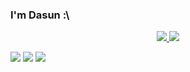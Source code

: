 ### I'm Dasun :\

<div align="center">
<!-- <a href="https://github.com/Jurredr/github-widgetbox" > -->
  <a href="" >
   <img src="https://github-widgetbox.vercel.app/api/profile?username=dabeycorn&data=followers,repositories,stars,commits&theme=darkmode"  />
  </a>
<!-- <a href="https://discord.com/users/778068011231608882" > -->
  <a href="" >
   <img src="https://lanyard.kyrie25.me/api/778068011231608882?waveColor=8B8BFA&waveSpotifyColor=B48EF7&gradient=7E37F9-B48EF7-E568C4&imgStyle=squar"  />
  </a>
  <a href="http://github-profile-summary-cards.vercel.app/api/cards/profile-details?username=dabeycorn&theme=transparent"></a>
  <a href= "http://github-profile-summary-cards.vercel.app/api/cards/stats?username=dabeycorn&theme=transparent"></a><a href="http://github-profile-summary-cards.vercel.app/api/cards/productive-time?username=dabeycorn&theme=transparent&utcOffset=8"></a>
</div>

<p align="center">
  <a href="http://github-profile-summary-cards.vercel.app/api/cards/profile-details?username=dabeycorn&theme=transparent"></a>
  <a href= "http://github-profile-summary-cards.vercel.app/api/cards/stats?username=dabeycorn&theme=transparent"></a><a href="http://github-profile-summary-cards.vercel.app/api/cards/productive-time?username=dabeycorn&theme=transparent&utcOffset=8"></a>
</p>


![](http://github-profile-summary-cards.vercel.app/api/cards/profile-details?username=dabeycorn&theme=transparent) 
![](http://github-profile-summary-cards.vercel.app/api/cards/stats?username=dabeycorn&theme=transparent) ![](http://github-profile-summary-cards.vercel.app/api/cards/productive-time?username=dabeycorn&theme=transparent&utcOffset=8) 
